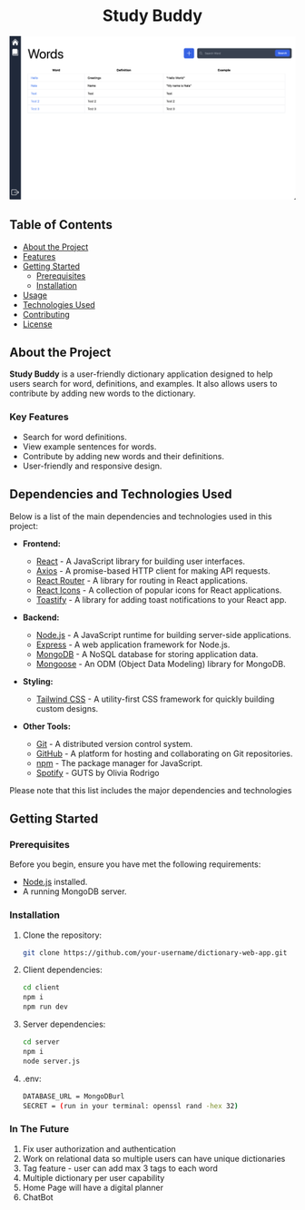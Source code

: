 <h1 align="center">Study Buddy</h1>

<p align="center">
  <img src="client/src//public//assets/images/dictionaryMain.png" alt="Project Screenshot" width="800">
</p>

## Table of Contents

- [About the Project](#about-the-project)
- [Features](#features)
- [Getting Started](#getting-started)
  - [Prerequisites](#prerequisites)
  - [Installation](#installation)
- [Usage](#usage)
- [Technologies Used](#technologies-used)
- [Contributing](#contributing)
- [License](#license)

## About the Project

**Study Buddy** is a user-friendly dictionary application designed to help users search for word, definitions, and examples. It also allows users to contribute by adding new words to the dictionary.

### Key Features

- Search for word definitions.
- View example sentences for words.
- Contribute by adding new words and their definitions.
- User-friendly and responsive design.

## Dependencies and Technologies Used

Below is a list of the main dependencies and technologies used in this project:

- **Frontend:**
  - [React](https://reactjs.org/) - A JavaScript library for building user interfaces.
  - [Axios](https://axios-http.com/) - A promise-based HTTP client for making API requests.
  - [React Router](https://reactrouter.com/) - A library for routing in React applications.
  - [React Icons](https://react-icons.github.io/react-icons/) - A collection of popular icons for React applications.
  - [Toastify](https://fkhadra.github.io/react-toastify/introduction) - A library for adding toast notifications to your React app.

- **Backend:**
  - [Node.js](https://nodejs.org/) - A JavaScript runtime for building server-side applications.
  - [Express](https://expressjs.com/) - A web application framework for Node.js.
  - [MongoDB](https://www.mongodb.com/) - A NoSQL database for storing application data.
  - [Mongoose](https://mongoosejs.com/) - An ODM (Object Data Modeling) library for MongoDB.
  
- **Styling:**
  - [Tailwind CSS](https://tailwindcss.com/) - A utility-first CSS framework for quickly building custom designs.
  
- **Other Tools:**
  - [Git](https://git-scm.com/) - A distributed version control system.
  - [GitHub](https://github.com/) - A platform for hosting and collaborating on Git repositories.
  - [npm](https://www.npmjs.com/) - The package manager for JavaScript.
  - [Spotify](https://open.spotify.com/album/1xJHno7SmdVtZAtXbdbDZp?si=_q-qeTqZSWWdCuNWY21nAA) - GUTS by Olivia Rodrigo

Please note that this list includes the major dependencies and technologies


## Getting Started

### Prerequisites

Before you begin, ensure you have met the following requirements:

- [Node.js](https://nodejs.org/) installed.
- A running MongoDB server.

### Installation

1. Clone the repository:

   ```sh
   git clone https://github.com/your-username/dictionary-web-app.git
2. Client dependencies:

   ```sh
   cd client
   npm i
   npm run dev

3. Server dependencies:

   ```sh
   cd server
   npm i
   node server.js

4. .env:

   ```sh
   DATABASE_URL = MongoDBurl
   SECRET = (run in your terminal: openssl rand -hex 32)


### In The Future
1. Fix user authorization and authentication 
2. Work on relational data so multiple users can have unique dictionaries
3. Tag feature - user can add max 3 tags to each word
4. Multiple dictionary per user capability 
5. Home Page will have a digital planner
6. ChatBot
